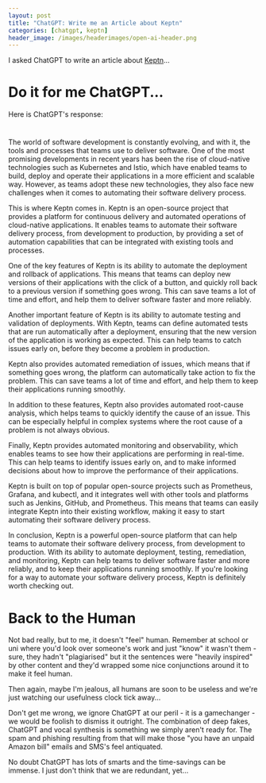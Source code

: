```yaml
---
layout: post
title: "ChatGPT: Write me an Article about Keptn"
categories: [chatgpt, keptn]
header_image: /images/headerimages/open-ai-header.png
---
```


I asked ChatGPT to write an article about [Keptn](https://keptn.sh)...

# Do it for me ChatGPT...

Here is ChatGPT's response:

# 
The world of software development is constantly evolving, and with it, the tools and processes that teams use to deliver software. One of the most promising developments in recent years has been the rise of cloud-native technologies such as Kubernetes and Istio, which have enabled teams to build, deploy and operate their applications in a more efficient and scalable way. However, as teams adopt these new technologies, they also face new challenges when it comes to automating their software delivery process.

This is where Keptn comes in. Keptn is an open-source project that provides a platform for continuous delivery and automated operations of cloud-native applications. It enables teams to automate their software delivery process, from development to production, by providing a set of automation capabilities that can be integrated with existing tools and processes.

One of the key features of Keptn is its ability to automate the deployment and rollback of applications. This means that teams can deploy new versions of their applications with the click of a button, and quickly roll back to a previous version if something goes wrong. This can save teams a lot of time and effort, and help them to deliver software faster and more reliably.

Another important feature of Keptn is its ability to automate testing and validation of deployments. With Keptn, teams can define automated tests that are run automatically after a deployment, ensuring that the new version of the application is working as expected. This can help teams to catch issues early on, before they become a problem in production.

Keptn also provides automated remediation of issues, which means that if something goes wrong, the platform can automatically take action to fix the problem. This can save teams a lot of time and effort, and help them to keep their applications running smoothly.

In addition to these features, Keptn also provides automated root-cause analysis, which helps teams to quickly identify the cause of an issue. This can be especially helpful in complex systems where the root cause of a problem is not always obvious.

Finally, Keptn provides automated monitoring and observability, which enables teams to see how their applications are performing in real-time. This can help teams to identify issues early on, and to make informed decisions about how to improve the performance of their applications.

Keptn is built on top of popular open-source projects such as Prometheus, Grafana, and kubectl, and it integrates well with other tools and platforms such as Jenkins, GitHub, and Prometheus. This means that teams can easily integrate Keptn into their existing workflow, making it easy to start automating their software delivery process.

In conclusion, Keptn is a powerful open-source platform that can help teams to automate their software delivery process, from development to production. With its ability to automate deployment, testing, remediation, and monitoring, Keptn can help teams to deliver software faster and more reliably, and to keep their applications running smoothly. If you're looking for a way to automate your software delivery process, Keptn is definitely worth checking out.

# Back to the Human

Not bad really, but to me, it doesn't "feel" human. Remember at school or uni where you'd look over someone's work and just "know" it wasn't them - sure, they hadn't "plagiarised" but it the sentences were "heavily inspired" by other content and they'd wrapped some nice conjunctions around it to make it feel human.

Then again, maybe I'm jealous, all humans are soon to be useless and we're just watching our usefulness clock tick away...

Don't get me wrong, we ignore ChatGPT at our peril - it is a gamechanger - we would be foolish to dismiss it outright. The combination of deep fakes, ChatGPT and vocal synthesis is something we simply aren't ready for. The spam and phishing resulting from that will make those "you have an unpaid Amazon bill" emails and SMS's feel antiquated.

No doubt ChatGPT has lots of smarts and the time-savings can be immense. I just don't think that we are redundant, yet...